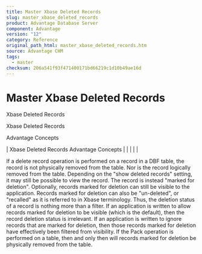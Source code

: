 ```yaml
---
title: Master Xbase Deleted Records
slug: master_xbase_deleted_records
product: Advantage Database Server
component: Advantage
version: "12"
category: Reference
original_path_html: master_xbase_deleted_records.htm
source: Advantage CHM
tags:
  - master
checksum: 206a541f93f471400171bd66219c1d10b49ae16d
---
```


# Master Xbase Deleted Records

Xbase Deleted Records

Xbase Deleted Records

Advantage Concepts

| Xbase Deleted Records  Advantage Concepts |  |  |  |  |

If a delete record operation is performed on a record in a DBF table, the record is not physically removed from the table. Nor is the record logically removed from the table. Depending on the "show deleted records" setting, it may still be possible to view the record. The record is instead "marked for deletion". Optionally, records marked for deletion can still be visible to the application. Records marked for deletion can also be "un-deleted", or "recalled" as it is referred to in Xbase terminology. Thus, the deletion status of a record is nothing more than a filter. If an application is written to allow records marked for deletion to be visible (which is the default), then the record deletion status is irrelevant. If an application is written to ignore records that are marked for deletion, then those records marked for deletion have effectively been filtered from visibility. If the Pack operation is performed on a table, then and only then will records marked for deletion be physically removed from the table.
